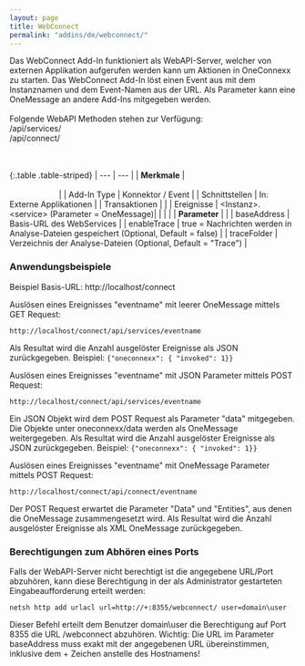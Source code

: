 ```yaml
---
layout: page
title: WebConnect
permalink: "addins/de/webconnect/"
---
```

 
Das WebConnect Add-In funktioniert als WebAPI-Server, welcher von externen Applikation aufgerufen werden kann um Aktionen in OneConnexx zu starten. Das WebConnect Add-In löst einen Event aus mit dem Instanznamen und dem Event-Namen aus der URL. Als Parameter kann eine OneMessage an andere Add-Ins mitgegeben werden.<br /><br />
Folgende WebAPI Methoden stehen zur Verfügung:<br />
/api/services/<eventname><br />
/api/connect/<eventname><br />
<br /><br />
 
{:.table .table-striped}
| --- | --- |
| __Merkmale__ | &nbsp;&nbsp;&nbsp;&nbsp;&nbsp;&nbsp;&nbsp;&nbsp;&nbsp;&nbsp;&nbsp;&nbsp;&nbsp;&nbsp;&nbsp;&nbsp;&nbsp;&nbsp;&nbsp;&nbsp;&nbsp;&nbsp;&nbsp;&nbsp;&nbsp;&nbsp;&nbsp;&nbsp;&nbsp;&nbsp;&nbsp;&nbsp;&nbsp;&nbsp;&nbsp;&nbsp;&nbsp;&nbsp;&nbsp;&nbsp;&nbsp;&nbsp;&nbsp;&nbsp;&nbsp;&nbsp;&nbsp;&nbsp;&nbsp;&nbsp;&nbsp;&nbsp;&nbsp;&nbsp;&nbsp;&nbsp;&nbsp;&nbsp;&nbsp;&nbsp;&nbsp;&nbsp;&nbsp;&nbsp;&nbsp;&nbsp;&nbsp;&nbsp;&nbsp;&nbsp;&nbsp;&nbsp;&nbsp;&nbsp;&nbsp;&nbsp;&nbsp;&nbsp;&nbsp;&nbsp;&nbsp;&nbsp;&nbsp;&nbsp;&nbsp;&nbsp;&nbsp;&nbsp;&nbsp;&nbsp;&nbsp;&nbsp;&nbsp;&nbsp;&nbsp;&nbsp;&nbsp;&nbsp;&nbsp;&nbsp;&nbsp;&nbsp;&nbsp;&nbsp;&nbsp;&nbsp;&nbsp;&nbsp;&nbsp;&nbsp;&nbsp;&nbsp;&nbsp;&nbsp;&nbsp;&nbsp;&nbsp;&nbsp;&nbsp;&nbsp;&nbsp;&nbsp;&nbsp;&nbsp;&nbsp;&nbsp;&nbsp;&nbsp;&nbsp;&nbsp;&nbsp;&nbsp;&nbsp;&nbsp;&nbsp;&nbsp;&nbsp;&nbsp;&nbsp;&nbsp;&nbsp;&nbsp;&nbsp;&nbsp;&nbsp;&nbsp;&nbsp;&nbsp;&nbsp; |
| Add-In Type | Konnektor / Event |
| Schnittstellen | In: Externe Applikationen |
| Transaktionen |  |
| Ereignisse | &lt;Instanz&gt;.&lt;service&gt; (Parameter = OneMessage)|
| | |
| __Parameter__ | |
| baseAddress | Basis-URL des WebServices |
| enableTrace | true = Nachrichten werden in Analyse-Dateien gespeichert (Optional, Default = false) |
| traceFolder | Verzeichnis der Analyse-Dateien (Optional, Default = "Trace") |



### Anwendungsbeispiele

Beispiel Basis-URL: http://localhost/connect

Auslösen eines Ereignisses "eventname" mit leerer OneMessage mittels GET Request:
```
http://localhost/connect/api/services/eventname
```
Als Resultat wird die Anzahl ausgelöster Ereignisse als JSON zurückgegeben. Beispiel: `{"oneconnexx": { "invoked": 1}}`

Auslösen eines Ereignisses "eventname" mit JSON Parameter mittels POST Request:
```
http://localhost/connect/api/services/eventname
```
Ein JSON Objekt wird dem POST Request als Parameter "data" mitgegeben. Die Objekte unter oneconnexx/data werden als OneMessage weitergegeben. Als Resultat wird die Anzahl ausgelöster Ereignisse als JSON zurückgegeben. Beispiel: `{"oneconnexx": { "invoked": 1}}`

Auslösen eines Ereignisses "eventname" mit OneMessage Parameter mittels POST Request:
```
http://localhost/connect/api/connect/eventname
```
Der POST Request erwartet die Parameter "Data" und "Entities", aus denen die OneMessage zusammengesetzt wird. Als Resultat wird die Anzahl ausgelöster Ereignisse als XML OneMessage zurückgegeben.


### Berechtigungen zum Abhören eines Ports

Falls der WebAPI-Server nicht berechtigt ist die angegebene URL/Port abzuhören, kann diese Berechtigung in der als Administrator gestarteten Eingabeaufforderung erteilt werden:

```
netsh http add urlacl url=http://+:8355/webconnect/ user=domain\user
```

Dieser Befehl erteilt dem Benutzer domain\user die Berechtigung auf Port 8355 die URL /webconnect abzuhören. Wichtig: Die URL im Parameter baseAddress muss exakt mit der angegebenen URL übereinstimmen, inklusive dem + Zeichen anstelle des Hostnamens! 

